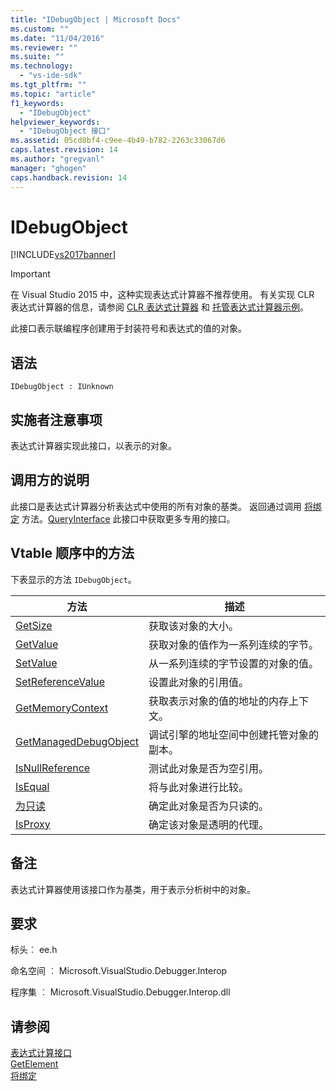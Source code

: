 ```yaml
---
title: "IDebugObject | Microsoft Docs"
ms.custom: ""
ms.date: "11/04/2016"
ms.reviewer: ""
ms.suite: ""
ms.technology: 
  - "vs-ide-sdk"
ms.tgt_pltfrm: ""
ms.topic: "article"
f1_keywords: 
  - "IDebugObject"
helpviewer_keywords: 
  - "IDebugObject 接口"
ms.assetid: 05cd8bf4-c9ee-4b49-b782-2263c33067d6
caps.latest.revision: 14
ms.author: "gregvanl"
manager: "ghogen"
caps.handback.revision: 14
---
```

# IDebugObject
[!INCLUDE[vs2017banner](../../../code-quality/includes/vs2017banner.md)]

> [!IMPORTANT]
>  在 Visual Studio 2015 中，这种实现表达式计算器不推荐使用。 有关实现 CLR 表达式计算器的信息，请参阅 [CLR 表达式计算器](https://github.com/Microsoft/ConcordExtensibilitySamples/wiki/CLR-Expression-Evaluators) 和 [托管表达式计算器示例](https://github.com/Microsoft/ConcordExtensibilitySamples/wiki/Managed-Expression-Evaluator-Sample)。  
  
 此接口表示联编程序创建用于封装符号和表达式的值的对象。  
  
## 语法  
  
```  
IDebugObject : IUnknown  
```  
  
## 实施者注意事项  
 表达式计算器实现此接口，以表示的对象。  
  
## 调用方的说明  
 此接口是表达式计算器分析表达式中使用的所有对象的基类。 返回通过调用 [将绑定](../../../extensibility/debugger/reference/idebugbinder-bind.md) 方法。[QueryInterface](/visual-cpp/atl/queryinterface) 此接口中获取更多专用的接口。  
  
## Vtable 顺序中的方法  
 下表显示的方法 `IDebugObject`。  
  
|方法|描述|  
|--------|--------|  
|[GetSize](../../../extensibility/debugger/reference/idebugobject-getsize.md)|获取该对象的大小。|  
|[GetValue](../../../extensibility/debugger/reference/idebugobject-getvalue.md)|获取对象的值作为一系列连续的字节。|  
|[SetValue](../Topic/IDebugObject::SetValue.md)|从一系列连续的字节设置的对象的值。|  
|[SetReferenceValue](../../../extensibility/debugger/reference/idebugobject-setreferencevalue.md)|设置此对象的引用值。|  
|[GetMemoryContext](../../../extensibility/debugger/reference/idebugobject-getmemorycontext.md)|获取表示对象的值的地址的内存上下文。|  
|[GetManagedDebugObject](../../../extensibility/debugger/reference/idebugobject-getmanageddebugobject.md)|调试引擎的地址空间中创建托管对象的副本。|  
|[IsNullReference](../Topic/IDebugObject::IsNullReference.md)|测试此对象是否为空引用。|  
|[IsEqual](../Topic/IDebugObject::IsEqual.md)|将与此对象进行比较。|  
|[为只读](../../../extensibility/debugger/reference/idebugobject-isreadonly.md)|确定此对象是否为只读的。|  
|[IsProxy](../../../extensibility/debugger/reference/idebugobject-isproxy.md)|确定该对象是透明的代理。|  
  
## 备注  
 表达式计算器使用该接口作为基类，用于表示分析树中的对象。  
  
## 要求  
 标头︰ ee.h  
  
 命名空间 ︰ Microsoft.VisualStudio.Debugger.Interop  
  
 程序集 ︰ Microsoft.VisualStudio.Debugger.Interop.dll  
  
## 请参阅  
 [表达式计算接口](../../../extensibility/debugger/reference/expression-evaluation-interfaces.md)   
 [GetElement](../Topic/IDebugArrayObject::GetElement.md)   
 [将绑定](../../../extensibility/debugger/reference/idebugbinder-bind.md)